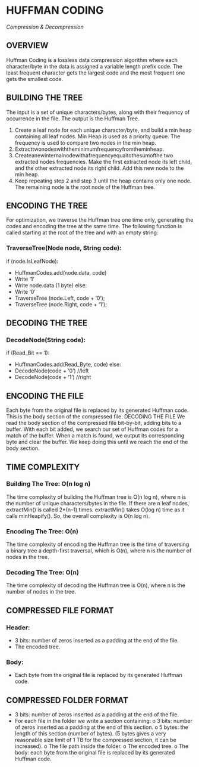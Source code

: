 # **HUFFMAN CODING**
*Compression & Decompression*


## OVERVIEW

Huffman Coding is a lossless data compression algorithm where each character/byte in the data is assigned a variable length prefix code. The least frequent character gets the largest code and the most frequent one gets the smallest code.


## BUILDING THE TREE

The input is a set of unique characters/bytes, along with their frequency of occurrence in the file. The output is the Huffman Tree.
1. Create a leaf node for each unique character/byte, and build a min heap containing all leaf nodes.
Min Heap is used as a priority queue. The frequency is used to compare two nodes in the min heap.
2. Extracttwonodeswiththeminimumfrequencyfromtheminheap.
3. Createanewinternalnodewithafrequencyequaltothesumofthe two extracted nodes frequencies. Make the first extracted node its left child, and the other extracted node its right child. Add this new node to the min heap.
4. Keep repeating step 2 and step 3 until the heap contains only one node. The remaining node is the root node of the Huffman tree.


## ENCODING THE TREE

For optimization, we traverse the Huffman tree one time only, generating the codes and encoding the tree at the same time. The following function is called starting at the root of the tree and with an empty string:

### TraverseTree(Node node, String code): 
if (node.IsLeafNode):
- HuffmanCodes.add(node.data, code)
- Write ‘1’
- Write node.data (1 byte)
else:
- Write ‘0’
- TraverseTree (node.Left, code + ‘0’);
- TraverseTree (node.Right, code + ‘1’);


## DECODING THE TREE

### DecodeNode(String code): 
if (Read_Bit == 1):
- HuffmanCodes.add(Read_Byte, code) else:
- DecodeNode(code + ‘0’) //left
- DecodeNode(code + ‘1’) //right


## ENCODING THE FILE

Each byte from the original file is replaced by its generated Huffman code. This is the body section of the compressed file.
DECODING THE FILE
We read the body section of the compressed file bit-by-bit, adding bits to a buffer. With each bit added, we search our set of Huffman codes for a match of the buffer. When a match is found, we output its corresponding byte and clear the buffer. We keep doing this until we reach the end of the body section.


## TIME COMPLEXITY

### Building The Tree: O(n log n)

The time complexity of building the Huffman tree is O(n log n), where n is the number of unique characters/bytes in the file. If there are n leaf nodes, extractMin() is called 2*(n–1) times. extractMin() takes O(log n) time as it calls minHeapify(). So, the overall complexity is O(n log n).

### Encoding The Tree: O(n)

The time complexity of encoding the Huffman tree is the time of traversing a binary tree a depth-first traversal, which is O(n), where n is the number of nodes in the tree.

### Decoding The Tree: O(n)

The time complexity of decoding the Huffman tree is O(n), where n is the number of nodes in the tree.


## COMPRESSED FILE FORMAT

### Header:
- 3 bits: number of zeros inserted as a padding at the end of the file.
- The encoded tree.

### Body:
- Each byte from the original file is replaced by its generated Huffman code.


## COMPRESSED FOLDER FORMAT

- 3 bits: number of zeros inserted as a padding at the end of the file.
- For each file in the folder we write a section containing:
o 3 bits: number of zeros inserted as a padding at the end of this section.
o 5 bytes: the length of this section (number of bytes).
(5 bytes gives a very reasonable size limit of 1 TB for the compressed section, it can be increased).
o The file path inside the folder.
o The encoded tree.
o The body: each byte from the original file is replaced by its
generated Huffman code.
